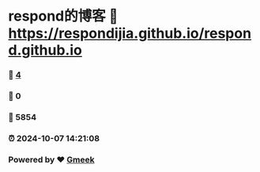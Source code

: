 # respond的博客 :link: https://respondijia.github.io/respond.github.io 
### :page_facing_up: [4](https://respondijia.github.io/respond.github.io/tag.html) 
### :speech_balloon: 0 
### :hibiscus: 5854 
### :alarm_clock: 2024-10-07 14:21:08 
### Powered by :heart: [Gmeek](https://github.com/Meekdai/Gmeek)
